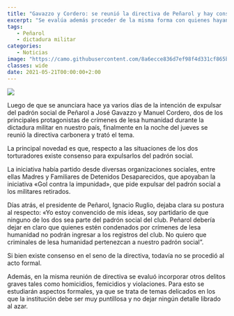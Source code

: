 ```yaml
---
title: "Gavazzo y Cordero: se reunió la directiva de Peñarol y hay consenso para expulsarlos del padrón social"
excerpt: "Se evalúa además proceder de la misma forma con quienes hayan cometido asesinatos, femicidios y violaciones, para lo cual se realizará un análisis cuidadoso en la parte jurídica."
tags:
   - Peñarol
   - dictadura militar
categories:
   - Noticias
image: "https://camo.githubusercontent.com/8a6ecce836d7ef98f4d331cf865b4b41540397da2488ec3fabc8634631176fc6/68747470733a2f2f7777772e72657075626c6963612e636f6d2e75792f77702d636f6e74656e742f75706c6f6164732f323032302f30392f5065c3b161726f6c2d322e6a7067"
classes: wide
date: 2021-05-21T00:00:00+2:00
---
```



<img src="https://camo.githubusercontent.com/8a6ecce836d7ef98f4d331cf865b4b41540397da2488ec3fabc8634631176fc6/68747470733a2f2f7777772e72657075626c6963612e636f6d2e75792f77702d636f6e74656e742f75706c6f6164732f323032302f30392f5065c3b161726f6c2d322e6a7067">


Luego de que se anunciara hace ya varios días de la intención de expulsar del padrón social de Peñarol a José Gavazzo y Manuel Cordero, dos de los principales protagonistas de crímenes de lesa humanidad durante la dictadura militar en nuestro país, finalmente en la noche del jueves se reunió la directiva carbonera y trató el tema.


La principal novedad es que, respecto a las situaciones de los dos torturadores existe consenso para expulsarlos del padrón social.


La iniciativa había partido desde diversas organizaciones sociales, entre ellas Madres y Familiares de Detenidos Desaparecidos, que apoyaban la iniciativa «Gol contra la impunidad», que pide expulsar del padrón social a los militares retirados.


Días atrás, el presidente de Peñarol, Ignacio Ruglio, dejaba clara su postura al respecto: «Yo estoy convencido de mis ideas, soy partidario de que ninguno de los dos sea parte del padrón social del club. Peñarol debería dejar en claro que quienes estén condenados por crímenes de lesa humanidad no podrán ingresar a los registros del club. No quiero que criminales de lesa humanidad pertenezcan a nuestro padrón social”.


Si bien existe consenso en el seno de la directiva, todavía no se procedió al acto formal.


Además, en la misma reunión de directiva se evaluó incorporar otros delitos graves tales como homicidios, femicidios y violaciones. Para esto se estudiarán aspectos formales, ya que se trata de temas delicados en los que la institución debe ser muy puntillosa y no dejar ningún detalle librado al azar.


